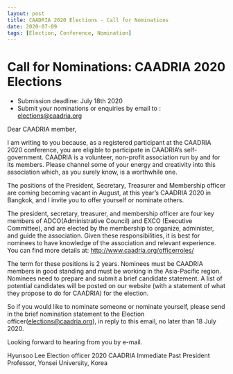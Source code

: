 ```yaml
---
layout: post
title: CAADRIA 2020 Elections - Call for Nominations
date: 2020-07-09
tags: [Election, Conference, Nomination]
---
```


# Call for Nominations: CAADRIA 2020 Elections

* Submission deadline: July 18th 2020
* Submit your nominations or enquiries by email to : <a href="mailto:elections@caadria.org">elections@caadria.org</a>

Dear CAADRIA member,

I am writing to you because, as a registered participant at the CAADRIA 2020 conference, you are eligible to participate in CAADRIA’s self-government. CAADRIA is a volunteer, non-profit association run by and for its members. Please channel some of your energy and creativity into this association which, as you surely know, is a worthwhile one.

The positions of the President, Secretary, Treasurer and Membership officer are coming becoming vacant in August, at this year’s CAADRIA 2020 in Bangkok, and I invite you to offer yourself or nominate others.

The president, secretary, treasurer, and membership officer are four key members of ADCO(Administrative Council) and EXCO (Executive Committee), and are elected by the membership to organize, administer, and guide the association. Given these responsibilities, it is best for nominees to have knowledge of the association and relevant experience. You can find more details at: http://www.caadria.org/officerroles/

The term for these positions is 2 years. Nominees must be CAADRIA members in good standing and must be working in the Asia-Pacific region. Nominees need to prepare and submit a brief candidate statement. A list of potential candidates will be posted on our website (with a statement of what they propose to do for CAADRIA) for the election.

So if you would like to nominate someone or nominate yourself, please send in the brief nomination statement to the Election officer(<a href="mailto:elections@caadria.org">elections@caadria.org</a>), in reply to this email, no later than 18 July 2020.

Looking forward to hearing from you by e-mail.

Hyunsoo Lee
Election officer 2020
CAADRIA Immediate Past President
Professor, Yonsei University, Korea








